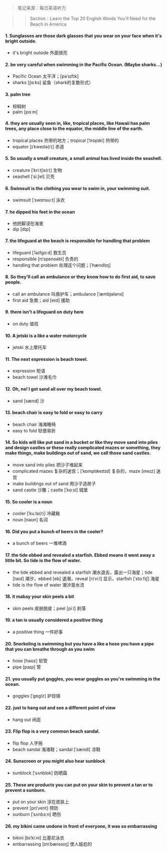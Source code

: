 > 笔记来源：每日英语听力

> > Section：Learn the Top 20 English Words You'll Need for the Beach in America

#### 1. Sunglasses are those dark glasses that you wear on your face when it's bright outside.

- it's bright outside 外面很亮

#### 2. be very careful when swimming in the Pacific Ocean. (Maybe sharks...)

- Pacific Ocean 太平洋；[pəˈsɪfɪk] 
- sharks [ʃɑːks] 鲨鱼（shark的复数形式）

#### 3. palm tree

- 棕榈树 
- palm [pɑːm] 

#### 4. they are usually seen in, like, tropical places, like Hawaii has palm trees, any place close to the equator, the middle line of the earth.

-  tropical places 热带的地方；tropical [ˈtrɒpɪkl] 热带的
- equator [ɪˈkweɪtə(r)] 赤道

#### 5. So usually a small creature, a small animal has lived inside the seashell.

- creature [ˈkriːtʃə(r)] 生物
- seashell [ˈsiːʃel] 贝壳

#### 6. Swimsuit is the clothing you wear to swim in, your swimming suit.

- swimsuit [ˈswɪmsuːt] 泳衣

#### 7. he dipped his feet in the ocean

- 他把脚浸在海里
- dip [dɪp] 

#### 7. the lifeguard at the beach is responsible for handling that problem

- lifeguard [ˈlaɪfɡɑːd] 救生员
- responsible [rɪˈspɒnsəbl] 负责的
- handling that problem 处理这个问题；[ˈhændlɪŋ]

#### 8. So they'll call an ambulance or they know how to do first aid, to save people.

- call an ambulance 叫救护车；ambulance [ˈæmbjələns]
- first aid 急救；aid [eɪd] 援助

#### 9. there isn't a lifeguard on duty here

- on duty 值班

#### 10. A jetski is a like a water motorcycle

- jetski 水上摩托车

#### 11. The next expression is beach towel.

- expression 短语
- beach towel 沙滩毛巾

#### 12. Oh, no! I got sand all over my beach towel.

- sand [sænd] 沙

#### 13. beach chair is easy to fold or easy to carry

- beach chair 海滩睡椅
-  easy to fold  轻便易折

#### 14. So kids will like put sand in a bucket or like they move sand into piles and design castles or these really complicated mazes or something, they make things, make buildings out of sand, we call those sand castles.

- move sand into piles 把沙子堆起来
- complicated mazes 复杂的迷宫；[ˈkɒmplɪkeɪtɪd] 复杂的，maze [meɪz] 迷宫
- make buildings out of sand 用沙子造房子
- sand castle 沙雕；castle [ˈkɑːsl] 城堡

#### 15. So cooler is a noun

- cooler [ˈkuːlə(r)] 冷藏箱
- noun [naʊn] 名词

#### 16. Did you put a bunch of beers in the cooler?

- a bunch of beers 一堆啤酒

#### 17. the tide ebbed and revealed a starfish. Ebbed means it went away a little bit. So tide is the flow of water.

- the tide ebbed and revealed a starfish 潮水退去，露出一只海星；tide [taɪd] 潮汐，ebbed [eb] 退潮，reveal [rɪˈviːl] 显示，starfish [ˈstɑːfɪʃ] 海星
- tide is the flow of water 潮汐是水流

#### 18. it mabay your skin peels a bit

-  skin peels 皮肤脱皮；peel [piːl] 剥落

#### 19. a tan is usually considered a positive thing

- a positive thing 一件好事

#### 20. Snorkeling is swimming but you have a like a hose you have a pipe that you can breathe through as you swim

- hose [həʊz] 软管
- pipe [paɪp] 管

#### 21. you usually put goggles, you wear goggles as you're swimming in the ocean.

- goggles [ˈɡɒɡlz] 护目镜

#### 22. just to hang out and see a different point of view

- hang out 闲逛

#### 23. Flip flop is a very common beach sandal.

- flip flop 人字拖
- beach sandal 海滩鞋；sandal [ˈsændl] 凉鞋

#### 24. Sunscreen or you might also hear sunblock

- sunblock [ˈsʌnblɒk] 防晒霜

#### 25. These are products you can put on your skin to prevent a tan or to prevent a sunburn.

- put on your skin 涂在皮肤上
- prevent [prɪˈvent] 预防
- sunburn [ˈsʌnbɜːn] 晒伤

#### 26. my bikini came undone in front of everyone, it was so embarrassing

- bikini [bɪˈkiːni] 比基尼泳衣
- embarrassing [ɪmˈbærəsɪŋ] 使人尴尬的
